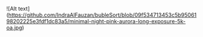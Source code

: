![Alt text] (https://github.com/IndraAlFauzan/bubleSort/blob/09f534713453c5b9506198202225e3fdf1dc83a5/minimal-night-pink-aurora-long-exposure-5k-oa.jpg)
